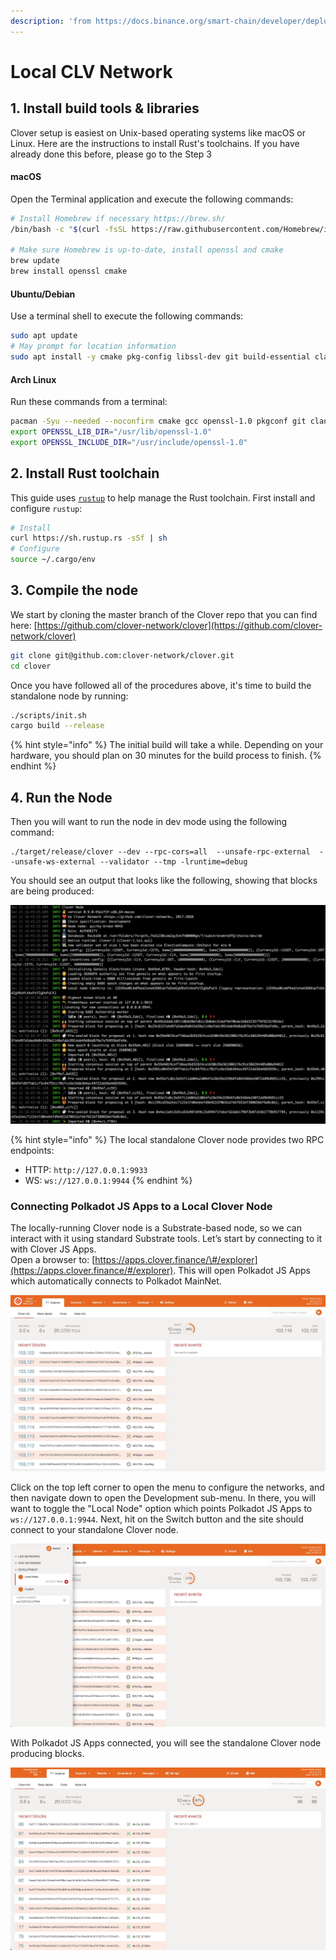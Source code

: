 ```yaml
---
description: 'from https://docs.binance.org/smart-chain/developer/deploy/local.html'
---
```


# Local CLV Network

## 1. Install build tools & libraries <a id="__docusaurus"></a>

Clover setup is easiest on Unix-based operating systems like macOS or Linux. Here are the instructions to install Rust's toolchains. If you have already done this before, please go to the Step 3

#### macOS

Open the Terminal application and execute the following commands:

```bash
# Install Homebrew if necessary https://brew.sh/
/bin/bash -c "$(curl -fsSL https://raw.githubusercontent.com/Homebrew/install/master/install.sh)"

# Make sure Homebrew is up-to-date, install openssl and cmake
brew update
brew install openssl cmake
```

#### Ubuntu/Debian

Use a terminal shell to execute the following commands:

```bash
sudo apt update
# May prompt for location information
sudo apt install -y cmake pkg-config libssl-dev git build-essential clang libclang-dev curl
```

#### Arch Linux

Run these commands from a terminal:

```bash
pacman -Syu --needed --noconfirm cmake gcc openssl-1.0 pkgconf git clang
export OPENSSL_LIB_DIR="/usr/lib/openssl-1.0"
export OPENSSL_INCLUDE_DIR="/usr/include/openssl-1.0"
```

## 2. Install Rust toolchain

This guide uses [`rustup`](https://rustup.rs/) to help manage the Rust toolchain. First install and configure `rustup`:

```bash
# Install
curl https://sh.rustup.rs -sSf | sh
# Configure
source ~/.cargo/env
```

## 3. Compile the node

We start by cloning the master branch of the Clover repo that you can find here: [https://github.com/clover-network/clover](https://github.com/clover-network/clover)

```bash
git clone git@github.com:clover-network/clover.git
cd clover
```

Once you have followed all of the procedures above, it's time to build the standalone node by running:

```bash
./scripts/init.sh
cargo build --release
```

{% hint style="info" %}
The initial build will take a while. Depending on your hardware, you should plan on 30 minutes for the build process to finish.
{% endhint %}

## 4. Run the Node

Then you will want to run the node in dev mode using the following command:

```text
./target/release/clover --dev --rpc-cors=all  --unsafe-rpc-external  --unsafe-ws-external --validator --tmp -lruntime=debug
```

You should see an output that looks like the following, showing that blocks are being produced:

![](../../.gitbook/assets/1608540371482.jpg)

{% hint style="info" %}
The local standalone Clover node provides two RPC endpoints:

* HTTP: `http://127.0.0.1:9933`
* WS: `ws://127.0.0.1:9944`
{% endhint %}

### Connecting Polkadot JS Apps to a Local Clover Node <a id="connecting-polkadot-js-apps-to-a-local-moonbeam-node"></a>

The locally-running Clover node is a Substrate-based node, so we can interact with it using standard Substrate tools. Let’s start by connecting to it with Clover JS Apps.  
Open a browser to: [https://apps.clover.finance/\#/explorer](https://apps.clover.finance/#/explorer). This will open Polkadot JS Apps which automatically connects to Polkadot MainNet.

![](../../.gitbook/assets/1609227317438.jpg)

Click on the top left corner to open the menu to configure the networks, and then navigate down to open the Development sub-menu. In there, you will want to toggle the "Local Node" option which points Polkadot JS Apps to `ws://127.0.0.1:9944`. Next, hit on the Switch button and the site should connect to your standalone Clover node.

![](../../.gitbook/assets/1609227432992.jpg)

With Polkadot JS Apps connected, you will see the standalone Clover node producing blocks.

![](../../.gitbook/assets/1609227552510.jpg)

